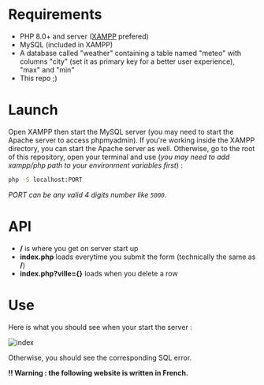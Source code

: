 # Requirements
- PHP 8.0+ and server ([XAMPP](https://www.apachefriends.org/fr/index.html) prefered)
- MySQL (included in XAMPP)
- A database called "weather" containing a table named "meteo" with columns "city" (set it as primary key for a better user experience), "max" and "min"
- This repo ;)

# Launch
Open XAMPP then start the MySQL server (you may need to start the Apache server to access phpmyadmin). If you're working inside the XAMPP directory, you can start the Apache server as well. Otherwise, go to the root of this repository, open your terminal and use (_you may need to add xampp/php path to your environment variables first_) :
```sh
php -S localhost:PORT
```
_PORT can be any valid 4 digits number like `5000`_.

# API
- **/** is where you get on server start up 
- **index.php** loads everytime you submit the form (technically the same as **/**)
- **index.php?ville={}** loads when you delete a row

# Use
Here is what you should see when your start the server :

![index](image.png)

Otherwise, you should see the corresponding SQL error.

**!! Warning : the following website is written in French.**
